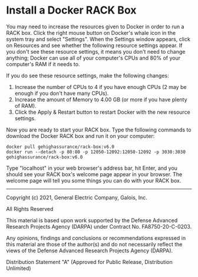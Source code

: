 <!-- markdownlint-disable line-length -->

# Install a Docker RACK Box

You may need to increase the resources given to Docker in order to run a RACK box.  Click the right mouse button on Docker's whale icon in the system tray and select "Settings".  When the Settings window appears, click on Resources and see whether the following resource settings appear.  If you don't see these resource settings, it means you don't need to change anything; Docker can use all of your computer's CPUs and 80% of your computer's RAM if it needs to.

If you do see these resource settings, make the following changes:

1. Increase the number of CPUs to 4 if you have enough CPUs (2 may be enough if you don't have many CPUs).
2. Increase the amount of Memory to 4.00 GB (or more if you have plenty of RAM).
3. Click the Apply & Restart button to restart Docker with the new resource settings.

Now you are ready to start your RACK box.  Type the following commands to download the Docker RACK box and run it on your computer:

```shell
docker pull gehighassurance/rack-box:v6.0
docker run --detach -p 80:80 -p 12050-12092:12050-12092 -p 3030:3030 gehighassurance/rack-box:v6.0
```

Type "localhost" in your web browser's address bar, hit Enter, and you should see your RACK box's welcome page appear in your browser.  The welcome page will tell you some things you can do with your RACK box.

---
Copyright (c) 2021, General Electric Company, Galois, Inc.

All Rights Reserved

This material is based upon work supported by the Defense Advanced Research Projects Agency (DARPA) under Contract No. FA8750-20-C-0203.

Any opinions, findings and conclusions or recommendations expressed in this material are those of the author(s) and do not necessarily reflect the views of the Defense Advanced Research Projects Agency (DARPA).

Distribution Statement "A" (Approved for Public Release, Distribution Unlimited)
